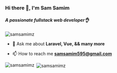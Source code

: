 <h3>Hi there 👋, I'm  Sam Samim</h1>
<h5>A passionate fullstack web developer👌</h3>

<p align="left"> <img src="https://komarev.com/ghpvc/?username=samsamimz&label=Profile%20views&color=0e75b6&style=flat" alt="samsamimz" /> </p>

- 💬 Ask me about **Laravel, Vue, && many more**

- 📫 How to reach me **samsamim595@gmail.com**

<p><img align="left" src="https://github-readme-stats.vercel.app/api/top-langs?username=samsamimz&show_icons=true&locale=en&layout=compact" alt="samsamimz" /></p>

<p>&nbsp;<img align="center" src="https://github-readme-stats.vercel.app/api?username=samsamimz&show_icons=true&locale=en" alt="samsamimz" /></p>
